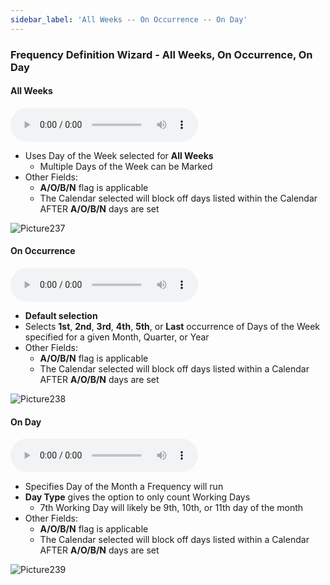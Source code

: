 ```yaml
---
sidebar_label: 'All Weeks -- On Occurrence -- On Day'
---
```


### Frequency Definition Wizard - All Weeks, On Occurrence, On Day

#### All Weeks

<audio controls="controls">
  <source type="audio/mp3" src="audiobasic/FrequencyDefinitionWizardAllWeeks.mp3"></source>
  <p>Your browser does not support the audio element.</p>
</audio>

* Uses Day of the Week selected for **All Weeks**
  * Multiple Days of the Week can be Marked
* Other Fields:
  * **A/O/B/N** flag is applicable
  * The Calendar selected will block off days listed within the Calendar AFTER **A/O/B/N** days are set

![Picture237](/imgbasic/237.png)

#### On Occurrence

<audio controls="controls">
  <source type="audio/mp3" src="audiobasic/FrequencyDefinitionWizardOnOccurrences.mp3"></source>
  <p>Your browser does not support the audio element.</p>
</audio>

* **Default selection**
* Selects **1st**, **2nd**, **3rd**, **4th**, **5th**, or **Last** occurrence of Days of the Week specified for a given Month, Quarter, or Year
* Other Fields:
  * **A/O/B/N** flag is applicable
  * The Calendar selected will block off days listed within a Calendar AFTER **A/O/B/N** days are set

![Picture238](/imgbasic/238.png)

#### On Day

<audio controls="controls">
  <source type="audio/mp3" src="audiobasic/FrequencyDefinitionWizardOnDay.mp3"></source>
  <p>Your browser does not support the audio element.</p>
</audio>

* Specifies Day of the Month a Frequency will run
* **Day Type** gives the option to only count Working Days
  * 7th Working Day will likely be 9th, 10th, or 11th day of the month
* Other Fields:
  * **A/O/B/N** flag is applicable
  * The Calendar selected will block off days listed within a Calendar AFTER **A/O/B/N** days are set

![Picture239](/imgbasic/239.png)
